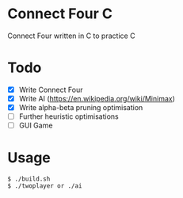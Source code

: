 # Connect Four C
Connect Four written in C to practice C

# Todo
- [X] Write Connect Four
- [X] Write AI (https://en.wikipedia.org/wiki/Minimax)
- [X] Write alpha-beta pruning optimisation
- [ ] Further heuristic optimisations
- [ ] GUI Game

# Usage
```
$ ./build.sh
$ ./twoplayer or ./ai
```
